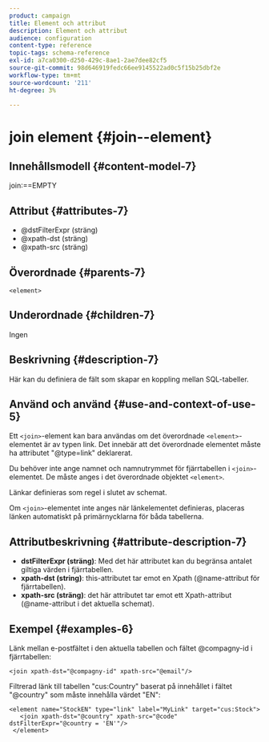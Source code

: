 ```yaml
---
product: campaign
title: Element och attribut
description: Element och attribut
audience: configuration
content-type: reference
topic-tags: schema-reference
exl-id: a7ca0300-d250-429c-8ae1-2ae7dee82cf5
source-git-commit: 98d646919fedc66ee9145522ad0c5f15b25dbf2e
workflow-type: tm+mt
source-wordcount: '211'
ht-degree: 3%

---
```


# join element {#join--element}

## Innehållsmodell {#content-model-7}

join:==EMPTY

## Attribut {#attributes-7}

* @dstFilterExpr (sträng)
* @xpath-dst (sträng)
* @xpath-src (sträng)

## Överordnade {#parents-7}

`<element>`

## Underordnade {#children-7}

Ingen

## Beskrivning {#description-7}

Här kan du definiera de fält som skapar en koppling mellan SQL-tabeller.

## Använd och använd {#use-and-context-of-use-5}

Ett `<join>`-element kan bara användas om det överordnade `<element>`-elementet är av typen link. Det innebär att det överordnade elementet måste ha attributet &quot;@type=link&quot; deklarerat.

Du behöver inte ange namnet och namnutrymmet för fjärrtabellen i `<join>`-elementet. De måste anges i det överordnade objektet `<element>`.

Länkar definieras som regel i slutet av schemat.

Om `<join>`-elementet inte anges när länkelementet definieras, placeras länken automatiskt på primärnycklarna för båda tabellerna.

## Attributbeskrivning {#attribute-description-7}

* **dstFilterExpr (sträng)**: Med det här attributet kan du begränsa antalet giltiga värden i fjärrtabellen.
* **xpath-dst (string)**: this-attributet tar emot en Xpath (@name-attribut för fjärrtabellen).
* **xpath-src (sträng)**: det här attributet tar emot ett Xpath-attribut (@name-attribut i det aktuella schemat).

## Exempel {#examples-6}

Länk mellan e-postfältet i den aktuella tabellen och fältet @compagny-id i fjärrtabellen:

```
<join xpath-dst="@compagny-id" xpath-src="@email"/>
```

Filtrerad länk till tabellen &quot;cus:Country&quot; baserat på innehållet i fältet &quot;@country&quot; som måste innehålla värdet &quot;EN&quot;:

```
<element name="StockEN" type="link" label="MyLink" target="cus:Stock">
   <join xpath-dst="@country" xpath-src="@code" dstFilterExpr="@country = 'EN'"/>
 </element>
```
